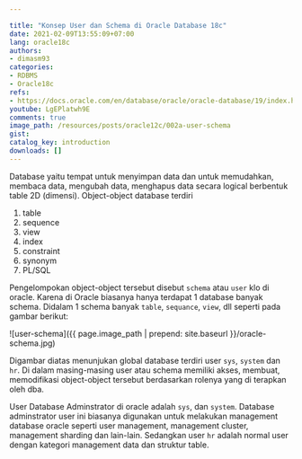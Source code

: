 ```yaml
---

title: "Konsep User dan Schema di Oracle Database 18c"
date: 2021-02-09T13:55:09+07:00
lang: oracle18c
authors:
- dimasm93
categories:
- RDBMS
- Oracle18c
refs: 
- https://docs.oracle.com/en/database/oracle/oracle-database/19/index.html
youtube: LgEPlatwh9E
comments: true
image_path: /resources/posts/oracle12c/002a-user-schema
gist: 
catalog_key: introduction
downloads: []
---
```


Database yaitu tempat untuk menyimpan data dan untuk memudahkan, membaca data, mengubah data, menghapus data secara logical berbentuk table 2D (dimensi). Object-object database terdiri

1. table
2. sequence
3. view
4. index
5. constraint
6. synonym
7. PL/SQL

<!--more-->

Pengelompokan object-object tersebut disebut `schema` atau `user` klo di oracle. Karena di Oracle biasanya hanya terdapat 1 database banyak schema. Didalam 1 schema banyak `table`, `sequance`, `view`, dll seperti pada gambar berikut:

![user-schema]({{ page.image_path | prepend: site.baseurl }}/oracle-schema.jpg)

Digambar diatas menunjukan global database terdiri user `sys`, `system` dan `hr`. Di dalam masing-masing user atau schema memiliki  akses, membuat, memodifikasi object-object tersebut berdasarkan rolenya yang di terapkan oleh dba.

User Database Adminstrator di oracle adalah `sys`, dan `system`. Database adminstrator user ini biasanya digunakan untuk melakukan management database oracle seperti user management, management cluster, management sharding dan lain-lain. Sedangkan user `hr` adalah normal user dengan kategori management data dan struktur table.
